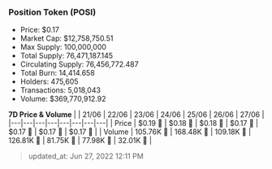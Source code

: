 
  ### Position Token (POSI)
  - Price: $0.17
  - Market Cap: $12,758,750.51
  - Max Supply: 100,000,000
  - Total Supply: 76,471,187.145
  - Circulating Supply: 76,456,772.487
  - Total Burn: 14,414.658
  - Holders: 475,605
  - Transactions: 5,018,043
  - Volume: $369,770,912.92

  **7D Price & Volume**
  | | 21&#x2F;06 | 22&#x2F;06 | 23&#x2F;06 | 24&#x2F;06 | 25&#x2F;06 | 26&#x2F;06 | 27&#x2F;06 |
  |---|---|---|---|---|---|---|---|
  | Price | $0.19 🔻 | $0.18 🔻 | $0.18 🚀 | $0.17 🔻 | $0.17 🔻 | $0.17 🔻 | $0.17 🔻 |
  | Volume | 105.76K 🔻 | 168.48K 🚀 | 109.18K 🔻 | 126.81K 🚀 | 81.75K 🔻 | 77.98K 🔻 | 32.01K 🔻 |

  > updated_at: Jun 27, 2022 12:11 PM
